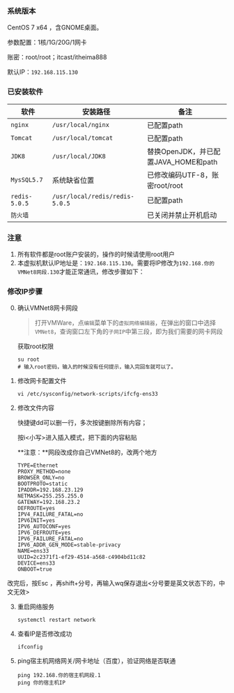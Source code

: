 ### 系统版本

CentOS 7 x64 ，含GNOME桌面。

参数配置：1核/1G/20G/1网卡

账密：root/root；itcast/itheima888

默认IP：`192.168.115.130`

### 已安装软件

| 软件          | 安装路径                       | 备注                                 |
| ------------- | ------------------------------ | ------------------------------------ |
| `nginx`       | `/usr/local/nginx`             | 已配置path                           |
| `Tomcat`      | `/usr/local/tomcat`            | 已配置path                           |
| `JDK8`        | `/usr/local/JDK8`              | 替换OpenJDK，并已配置JAVA_HOME和path |
| `MysSQL5.7`   | 系统缺省位置                   | 已修改编码UTF-8，账密root/root       |
| `redis-5.0.5` | `/usr/local/redis/redis-5.0.5` | 已配置path                           |
| `防火墙`      |                                | 已关闭并禁止开机启动                 |



### 注意

1. 所有软件都是root账户安装的，操作的时候请使用root用户
2. 本虚拟机默认IP地址是：`192.168.115.130`。需要将IP修改为`192.168.你的VMNet8网段.130`才能正常通讯，修改步骤如下：



### 修改IP步骤

0. 确认VMNet8网卡网段

   > 打开VMWare，点`编辑`菜单下的`虚拟网络编辑器`，在弹出的窗口中选择`VMNet8`，查询窗口左下角的`子网IP`中第三段，即为我们需要的网卡网段

   获取root权限

   ```shell
   su root
   # 输入root密码，输入的时候没有任何提示，输入完回车就可以了。
   ```

   

1. 修改网卡配置文件

   ```shell
   vi /etc/sysconfig/network-scripts/ifcfg-ens33
   ```

   

2. 修改文件内容

   快捷键dd可以删一行，多次按键删除所有内容；

   按i<小写>进入插入模式，把下面的内容粘贴

   **注意：**网段改成你自己VMNet8的，改两个地方

   ```shell
   TYPE=Ethernet
   PROXY_METHOD=none
   BROWSER_ONLY=no
   BOOTPROTO=static
   IPADDR=192.168.23.129
   NETMASK=255.255.255.0
   GATEWAY=192.168.23.2
   DEFROUTE=yes
   IPV4_FAILURE_FATAL=no
   IPV6INIT=yes
   IPV6_AUTOCONF=yes
   IPV6_DEFROUTE=yes
   IPV6_FAILURE_FATAL=no
   IPV6_ADDR_GEN_MODE=stable-privacy
   NAME=ens33
   UUID=2c2371f1-ef29-4514-a568-c4904bd11c82
   DEVICE=ens33
   ONBOOT=true
   
   ```
   
改完后，按Esc ，再shift+分号，再输入wq保存退出<分号要是英文状态下的，中文无效>
   
3. 重启网络服务

   ```shell
   systemctl restart network
   ```

4. 查看IP是否修改成功

   ```shell
   ifconfig
   ```

5. ping宿主机网络网关/网卡地址（百度），验证网络是否联通

   ```shell
   ping 192.168.你的宿主机网段.1
   ping 你的宿主机IP
   ```

   